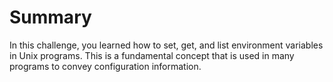 # Summary

In this challenge, you learned how to set, get, and list environment variables in Unix programs. This is a fundamental concept that is used in many programs to convey configuration information.
